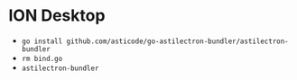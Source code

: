 # ION Desktop

* `go install github.com/asticode/go-astilectron-bundler/astilectron-bundler`
* `rm bind.go`
* `astilectron-bundler`
